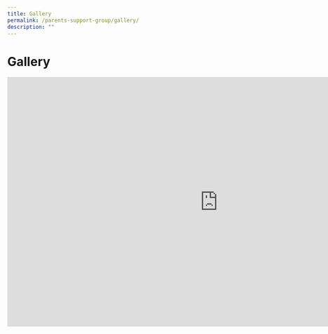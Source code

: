 ```yaml
---
title: Gallery
permalink: /parents-support-group/gallery/
description: ""
---
```

# Gallery
<iframe allowfullscreen="true" height="569" width="960" frameborder="0" src="https://docs.google.com/presentation/d/e/2PACX-1vRA5YZsuBptMnJDg_gLKYiAQw-Xww50W8GTQ1oosRrLfWLLtVeZaOhbj3fjQyNOQozc0NXlgHUUxt_E/embed?start=true&amp;loop=true&amp;delayms=3000"></iframe>